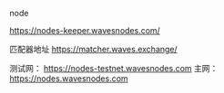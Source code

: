node

https://nodes-keeper.wavesnodes.com/

匹配器地址
https://matcher.waves.exchange/


测试网： https://nodes-testnet.wavesnodes.com
主网： https://nodes.wavesnodes.com